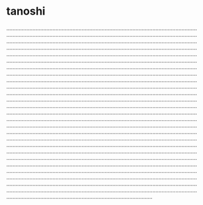 # tanoshi

.......................................................................................................................................................................................................................................................................................................................................................................................................................................................................................................................................................................................................................................................................................................................................................................................................................................................................................................................................................................................................................................................................................................................................................................................................................................................................................................................................................................................................................................................................................................................................................................................................................................................................................................................................................................................................................................................................................................................................................................................................................................................................................................................................................................................................................................................................................................................................................................................................................................................................................................................................................................................................................................................................................................................................................................................................................................................................................................................................................................................................................................................................................................................................................................................................................................................................................................................................................................................................................................................